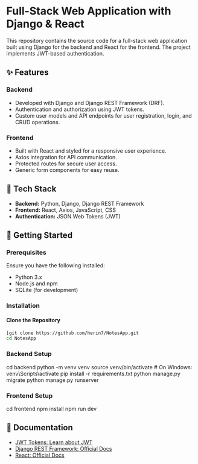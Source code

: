 # Full-Stack Web Application with Django & React

This repository contains the source code for a full-stack web application built using Django for the backend and React for the frontend. The project implements JWT-based authentication.

## ✨ Features

### Backend
- Developed with Django and Django REST Framework (DRF).
- Authentication and authorization using JWT tokens.
- Custom user models and API endpoints for user registration, login, and CRUD operations.

### Frontend
- Built with React and styled for a responsive user experience.
- Axios integration for API communication.
- Protected routes for secure user access.
- Generic form components for easy reuse.

## 🔧 Tech Stack
- **Backend:** Python, Django, Django REST Framework
- **Frontend:** React, Axios, JavaScript, CSS
- **Authentication:** JSON Web Tokens (JWT)

## 🚀 Getting Started

### Prerequisites
Ensure you have the following installed:
- Python 3.x
- Node.js and npm
- SQLite (for development)

### Installation

#### Clone the Repository
```bash
[git clone https://github.com/herin7/NotesApp.git
cd NotesApp
```
### Backend Setup
cd backend
python -m venv venv
source venv/bin/activate  # On Windows: venv\Scripts\activate
pip install -r requirements.txt
python manage.py migrate
python manage.py runserver


### Frontend Setup
cd frontend
npm install
npm run dev


## 🔐 Documentation
- [JWT Tokens: Learn about JWT](https://jwt.io/)
- [Django REST Framework: Official Docs](https://www.django-rest-framework.org/)
- [React: Official Docs](https://reactjs.org/)

